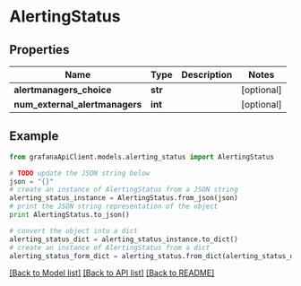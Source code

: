 # AlertingStatus


## Properties
Name | Type | Description | Notes
------------ | ------------- | ------------- | -------------
**alertmanagers_choice** | **str** |  | [optional] 
**num_external_alertmanagers** | **int** |  | [optional] 

## Example

```python
from grafanaApiClient.models.alerting_status import AlertingStatus

# TODO update the JSON string below
json = "{}"
# create an instance of AlertingStatus from a JSON string
alerting_status_instance = AlertingStatus.from_json(json)
# print the JSON string representation of the object
print AlertingStatus.to_json()

# convert the object into a dict
alerting_status_dict = alerting_status_instance.to_dict()
# create an instance of AlertingStatus from a dict
alerting_status_form_dict = alerting_status.from_dict(alerting_status_dict)
```
[[Back to Model list]](../README.md#documentation-for-models) [[Back to API list]](../README.md#documentation-for-api-endpoints) [[Back to README]](../README.md)


